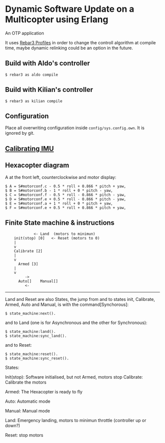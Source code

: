 Dynamic Software Update on a Multicopter using Erlang
=====

An OTP application

It uses [Rebar3 Profiles](https://www.rebar3.org/v3/docs/profiles) in
order to change the controll algorithm at compile time, maybe dynamic
relinking could be an option in the future.

Build with Aldo's controller
-----

    $ rebar3 as aldo compile

Build with Kilian's controller
-----

	$ rebar3 as kilian compile

## Configuration

Place all overwriting configuration inside ```config/sys.config.own```. It is ignored by git.


[Calibrating IMU](https://www.youtube.com/watch?v=uH7iQrH3GpA)
-----

Hexacopter diagram
-----

A at the front left, counterclockwise and motor display:

	$ A = S#motorconf.c - 0.5 * roll + 0.866 * pitch + yaw,
	$ B = S#motorconf.b - 1 * roll + 0 * pitch - yaw,
	$ C = S#motorconf.f - 0.5 * roll - 0.866 * pitch - yaw,
	$ D = S#motorconf.e + 0.5 * roll - 0.866 * pitch - yaw,
	$ E = S#motorconf.a + 1 * roll + 0 * pitch + yaw,
	$ F = S#motorconf.e + 0.5 * roll + 0.866 * pitch + yaw,



Finite State machine & instructions
-----



			     <- Land  (motors to minimun)
	    init(stop) [0]   <- Reset (motors to 0)
		|
		v
	    Calibrate [2]
		|
		v
	      Armed [3]
		|
		v
		     ->
	      Auto[]    Manual[]
		     <-

________________________

Land and Reset are also States, the jump from and to states init, Calibrate, Armed, Auto and Manual, is with the command[Synchorous]:

	$ state_machine:next().

and to Land (one is for Asynchronous and the other for Synchronous):

	$ state_machine:land().
	$ state_machine:sync_land().

and to Reset:

	$ state_machine:reset().
	$ state_machine:sync_reset().


States:

Init(stop): Software initialised, but not Armed, motors stop 
Calibrate: Calibrate the motors

Armed: The Hexacopter is ready to fly

Auto: Automatic mode

Manual: Manual mode

Land: Emergency landing, motors to minimun throttle (controller up or down?)

Reset: stop motors

